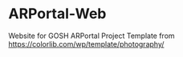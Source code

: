 # ARPortal-Web
Website for GOSH ARPortal Project
Template from https://colorlib.com/wp/template/photography/
